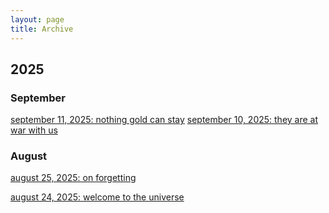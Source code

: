 ```yaml
---
layout: page
title: Archive
---
```


## 2025

### September
[september 11, 2025: nothing gold can stay](https://akhilaanya.github.io/2025/09/11/nothing-gold-can-stay.html)
[september 10, 2025: they are at war with us](https://akhilaanya.github.io/2025/09/10/they-are-at-war-with-us.html)

### August
[august 25, 2025: on forgetting](https://akhilaanya.github.io/2025/08/25/on-forgetting.html)

[august 24, 2025: welcome to the universe](https://akhilaanya.github.io/2025/08/24/intro.html)

